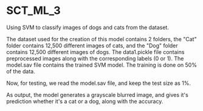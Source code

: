 # SCT_ML_3
Using SVM to classify images of dogs and cats from the dataset.

The dataset used for the creation of this model contains 2 folders, the "Cat" folder contains 12,500 different images of cats, and the "Dog" folder contains 12,500 different images of dogs.
The data1.pickle file contains preprocessed images along with the corresponding labels (0 or 1).
The model.sav file contains the trained SVM model. The training is done on 50% of the data.

Now, for testing, we read the model.sav file, and keep the test size as 1%.

As output, the model generates a grayscale blurred image, and gives it's prediction whether it's a cat or a dog, along with the accuracy.
